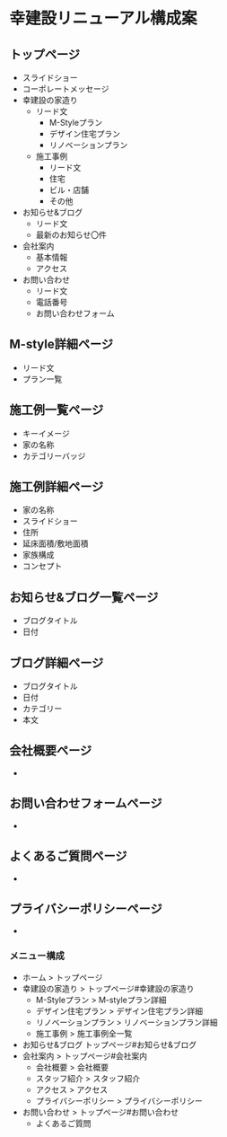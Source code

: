 
# 幸建設リニューアル構成案

## トップページ
* スライドショー
* コーポレートメッセージ
* 幸建設の家造り
  - リード文
    - M-Styleプラン
    - デザイン住宅プラン
    - リノベーションプラン
  - 施工事例
    - リード文
    - 住宅
    - ビル・店舗
    - その他
* お知らせ&ブログ
  - リード文
  - 最新のお知らせ〇件
* 会社案内
  - 基本情報
  - アクセス
* お問い合わせ
  - リード文
  - 電話番号
  - お問い合わせフォーム

## M-style詳細ページ
* リード文
* プラン一覧

## 施工例一覧ページ
* キーイメージ
* 家の名称
* カテゴリーバッジ

## 施工例詳細ページ
* 家の名称
* スライドショー
* 住所
* 延床面積/敷地面積
* 家族構成
* コンセプト

## お知らせ&ブログ一覧ページ
* ブログタイトル
* 日付

## ブログ詳細ページ
* ブログタイトル
* 日付
* カテゴリー
* 本文

## 会社概要ページ
* 

## お問い合わせフォームページ
* 

## よくあるご質問ページ
* 

## プライバシーポリシーページ
* 



### メニュー構成
* ホーム > トップページ
* 幸建設の家造り > トップページ#幸建設の家造り
  - M-Styleプラン > M-styleプラン詳細
  - デザイン住宅プラン > デザイン住宅プラン詳細
  - リノベーションプラン > リノベーションプラン詳細
  - 施工事例 > 施工事例全一覧
* お知らせ&ブログ トップページ#お知らせ&ブログ
* 会社案内 > トップページ#会社案内
  - 会社概要 > 会社概要
  - スタッフ紹介 > スタッフ紹介
  - アクセス > アクセス
  - プライバシーポリシー > プライバシーポリシー
* お問い合わせ > トップページ#お問い合わせ
  - よくあるご質問
